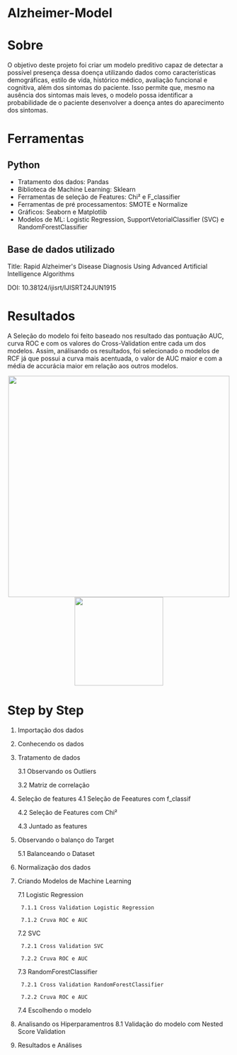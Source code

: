# Alzheimer-Model

# Sobre
O objetivo deste projeto foi criar um modelo preditivo capaz de detectar a possível presença dessa doença utilizando dados como características demográficas, estilo de vida, histórico médico, avaliação funcional e cognitiva, além dos sintomas do paciente. Isso permite que, mesmo na ausência dos sintomas mais leves, o modelo possa identificar a probabilidade de o paciente desenvolver a doença antes do aparecimento dos sintomas. 

# Ferramentas
## Python
- Tratamento dos dados: Pandas
- Biblioteca de Machine Learning: Sklearn
- Ferramentas de seleção de Features: Chi² e F_classifier 
- Ferramentas de pré processamentos: SMOTE e Normalize
- Gráficos: Seaborn e Matplotlib
- Modelos de ML: Logistic Regression, SupportVetorialClassifier (SVC) e RandomForestClassifier

 
## Base de dados utilizado
Title: Rapid Alzheimer's Disease Diagnosis Using Advanced Artificial Intelligence Algorithms

DOI: 10.38124/ijisrt/IJISRT24JUN1915

# Resultados

A Seleção do modelo foi feito baseado nos resultado das pontuação AUC, curva ROC e com os valores do Cross-Validation entre cada um dos modelos. Assim, análisando os resultados, foi selecionado o modelos de RCF já que possui a curva mais acentuada, o valor de AUC maior e com a média de accurácia maior em relação aos outros modelos.



<div align="center">
<img src="https://github.com/user-attachments/assets/03bbd24b-e8b0-4716-a3d7-782625e88dc3" width="500px" />
</div>



<div align="center">
<img src="https://github.com/user-attachments/assets/5a5af5fe-3517-421f-86dd-f69c5707f068" width="200px" />
</div>


# Step by Step
1. Importação dos dados
2. Conhecendo os dados
3. Tratamento de dados

   3.1 Observando os Outliers
   
   3.2 Matriz de correlação
   
4. Seleção de features
   4.1 Seleção de Feeatures com f_classif

   4.2 Seleção de Features com Chi²

   4.3 Juntado as features

5. Observando o balanço do Target
   
   5.1 Balanceando o Dataset
   
6. Normalização dos dados
   
7. Criando Modelos de Machine Learning
   
   7.1 Logistic Regression
   
        7.1.1 Cross Validation Logistic Regression
   
        7.1.2 Cruva ROC e AUC
   
   7.2 SVC
   
        7.2.1 Cross Validation SVC
   
        7.2.2 Cruva ROC e AUC

   7.3 RandomForestClassifier
   
        7.2.1 Cross Validation RandomForestClassifier
   
        7.2.2 Cruva ROC e AUC
   
   7.4 Escolhendo o modelo

8. Analisando os Hiperparamentros
   8.1 Validação do modelo com Nested Score Validation

9. Resultados e Análises
